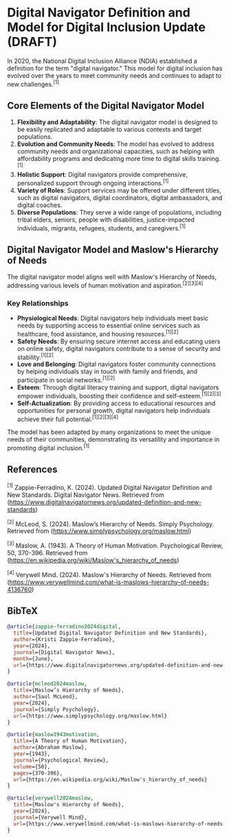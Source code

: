 # Digital Navigator Definition and Model for Digital Inclusion Update (DRAFT)

In 2020, the National Digital Inclusion Alliance (NDIA) established a definition for the term "digital navigator." This model for digital inclusion has evolved over the years to meet community needs and continues to adapt to new challenges.<sup>[1]</sup>

## Core Elements of the Digital Navigator Model

1. **Flexibility and Adaptability**: The digital navigator model is designed to be easily replicated and adaptable to various contexts and target populations.
2. **Evolution and Community Needs**: The model has evolved to address community needs and organizational capacities, such as helping with affordability programs and dedicating more time to digital skills training.<sup>[1]</sup>
3. **Holistic Support**: Digital navigators provide comprehensive, personalized support through ongoing interactions.<sup>[1]</sup>
4. **Variety of Roles**: Support services may be offered under different titles, such as digital navigators, digital coordinators, digital ambassadors, and digital coaches.
5. **Diverse Populations**: They serve a wide range of populations, including tribal elders, seniors, people with disabilities, justice-impacted individuals, migrants, refugees, students, and caregivers.<sup>[1]</sup>

## Digital Navigator Model and Maslow's Hierarchy of Needs

The digital navigator model aligns well with Maslow's Hierarchy of Needs, addressing various levels of human motivation and aspiration.<sup>[2][3][4]</sup>

### Key Relationships

- **Physiological Needs**: Digital navigators help individuals meet basic needs by supporting access to essential online services such as healthcare, food assistance, and housing resources.<sup>[1][2]</sup>
- **Safety Needs**: By ensuring secure internet access and educating users on online safety, digital navigators contribute to a sense of security and stability.<sup>[1][2]</sup>
- **Love and Belonging**: Digital navigators foster community connections by helping individuals stay in touch with family and friends, and participate in social networks.<sup>[1][2]</sup>
- **Esteem**: Through digital literacy training and support, digital navigators empower individuals, boosting their confidence and self-esteem.<sup>[1][2][3]</sup>
- **Self-Actualization**: By providing access to educational resources and opportunities for personal growth, digital navigators help individuals achieve their full potential.<sup>[1][2][3][4]</sup>

The model has been adapted by many organizations to meet the unique needs of their communities, demonstrating its versatility and importance in promoting digital inclusion.<sup>[1]</sup>

## References

<sup>[1]</sup> Zappie-Ferradino, K. (2024). Updated Digital Navigator Definition and New Standards. Digital Navigator News. Retrieved from (https://www.digitalnavigatornews.org/updated-definition-and-new-standards)

<sup>[2]</sup> McLeod, S. (2024). Maslow’s Hierarchy of Needs. Simply Psychology. Retrieved from (https://www.simplypsychology.org/maslow.html)

<sup>[3]</sup> Maslow, A. (1943). A Theory of Human Motivation. Psychological Review, 50, 370-396. Retrieved from (https://en.wikipedia.org/wiki/Maslow's_hierarchy_of_needs)

<sup>[4]</sup> Verywell Mind. (2024). Maslow's Hierarchy of Needs. Retrieved from (https://www.verywellmind.com/what-is-maslows-hierarchy-of-needs-4136760)

## BibTeX

```bibtex
@article{zappie-ferradino2024digital,
  title={Updated Digital Navigator Definition and New Standards},
  author={Kristi Zappie-Ferradino},
  year={2024},
  journal={Digital Navigator News},
  month={June},
  url={https://www.digitalnavigatornews.org/updated-definition-and-new-standards}
}

@article{mcleod2024maslow,
  title={Maslow’s Hierarchy of Needs},
  author={Saul McLeod},
  year={2024},
  journal={Simply Psychology},
  url={https://www.simplypsychology.org/maslow.html}
}

@article{maslow1943motivation,
  title={A Theory of Human Motivation},
  author={Abraham Maslow},
  year={1943},
  journal={Psychological Review},
  volume={50},
  pages={370-396},
  url={https://en.wikipedia.org/wiki/Maslow's_hierarchy_of_needs}
}

@article{verywell2024maslow,
  title={Maslow's Hierarchy of Needs},
  year={2024},
  journal={Verywell Mind},
  url={https://www.verywellmind.com/what-is-maslows-hierarchy-of-needs-4136760}
}
```
